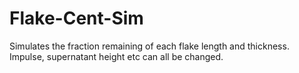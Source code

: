 # Flake-Cent-Sim
Simulates the fraction remaining of each flake length and thickness. Impulse, supernatant height etc can all be changed.
